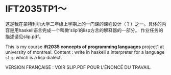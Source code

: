 # IFT2035TP1～
这是我在蒙特利尔大学二年级上学期上的一门课的课程设计（？）之一。具体的内容是用haskell语言完成一个叫做‘slip’的lisp方言的解释器的一部分。
作业任务的描述请见slip.pdf。


This is my course **ift2035 concepts of programming languages** project1 at university of montreal. Content : write in haskell a interpreter for a language `slip` which is a lisp dialect. 

VERSION FRANÇAISE : VOIR SLIP.PDF POUR L'ÉNONCÉ DU TRAVAIL.
